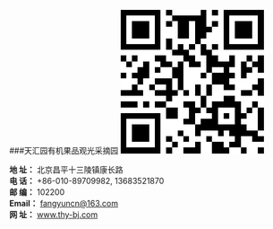 ###天汇园有机果品观光采摘园
![](chart.jpeg)

**地  址：** 北京昌平十三陵镇康长路      
**电  话：** +86-010-89709982, 13683521870  
**邮  编：** 102200                             
**Email：** fangyuncn@163.com   
**网  址：** www.thy-bj.com    